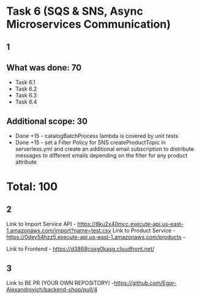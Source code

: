 # Task 6 (SQS & SNS, Async Microservices Communication)
## 1
## What was done: 70
 - Task 6.1
 - Task 6.2
 - Task 6.3
 - Task 6.4

## Additional scope: 30
- Done +15  - catalogBatchProcess lambda is covered by unit tests
- Done +15  - set a Filter Policy for SNS createProductTopic in serverless.yml and create an additional email subscription to distribute messages to different emails depending on the filter for any product attribute
# Total: 100

## 2
Link to Import Service API - https://8ku2x40mcc.execute-api.us-east-1.amazonaws.com/import?name=test.csv
Link to Product Service - https://0dey54hzz5.execute-api.us-east-1.amazonaws.com/products -

Link to Frontend - https://d3868coxg0kasg.cloudfront.net/

## 3
Link to BE PR (YOUR OWN REPOSITORY) -https://github.com/Egor-Alexandrovich/backend-shop/pull/4


